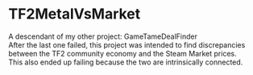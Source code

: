 # TF2MetalVsMarket
A descendant of my other project: GameTameDealFinder  
After the last one failed, this project was intended to find discrepancies between the TF2 community economy and the Steam Market prices.  
This also ended up failing because the two are intrinsically connected.  

